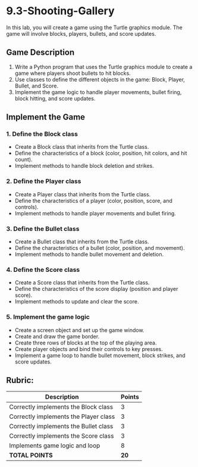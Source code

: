 # 9.3-Shooting-Gallery

In this lab, you will create a game using the Turtle graphics module. The game will involve blocks, players, bullets, and score updates.

## Game Description

1. Write a Python program that uses the Turtle graphics module to create a game where players shoot bullets to hit blocks.
2. Use classes to define the different objects in the game: Block, Player, Bullet, and Score.
3. Implement the game logic to handle player movements, bullet firing, block hitting, and score updates.

## Implement the Game

### 1. Define the Block class
- Create a Block class that inherits from the Turtle class.
- Define the characteristics of a block (color, position, hit colors, and hit count).
- Implement methods to handle block deletion and strikes.

### 2. Define the Player class
- Create a Player class that inherits from the Turtle class.
- Define the characteristics of a player (color, position, score, and controls).
- Implement methods to handle player movements and bullet firing.

### 3. Define the Bullet class
- Create a Bullet class that inherits from the Turtle class.
- Define the characteristics of a bullet (color, position, and movement).
- Implement methods to handle bullet movement and deletion.

### 4. Define the Score class
- Create a Score class that inherits from the Turtle class.
- Define the characteristics of the score display (position and player score).
- Implement methods to update and clear the score.

### 5. Implement the game logic
- Create a screen object and set up the game window.
- Create and draw the game border.
- Create three rows of blocks at the top of the playing area.
- Create player objects and bind their controls to key presses.
- Implement a game loop to handle bullet movement, block strikes, and score updates.

## Rubric:

|Description| Points |
|---|---|
|Correctly implements the Block class|3|
|Correctly implements the Player class|3|
|Correctly implements the Bullet class|3|
|Correctly implements the Score class|3|
|Implements game logic and loop|8|
|**TOTAL POINTS**|**20**|

